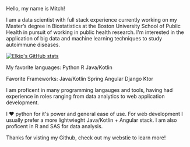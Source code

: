 Hello, my name is Mitch!

I am a data scientist with full stack experience currently working on my Master’s degree in Biostatistics 
at the Boston University School of Public Health in pursuit of working in public health research.
I'm interested in the application of big data and machine learning techniques to study autoimmune diseases.

[![Elkip's GitHub stats](https://github-readme-stats.vercel.app/api/top-langs/?username=Elkip&layout=compact)](https://github.com/anuraghazra/github-readme-stats)

My favorite languages:
Python
R
Java/Kotlin

Favorite Frameworks:
Java/Kotlin Spring
Angular
Django
Ktor

I am proficent in many programming langauges and tools, having had experience in roles ranging from data analytics to web application development. 

I :heart: python for it's power and general ease of use. For web development I usually prefer a more lightwieght Java/Kotlin + Angular stack. I am also proficent in R and SAS for data analysis.

Thanks for visting my Github, check out my webstie to learn more!
